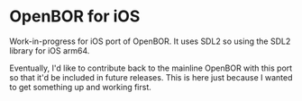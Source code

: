 # OpenBOR for iOS

Work-in-progress for iOS port of OpenBOR. It uses SDL2 so using the SDL2 library for iOS arm64.

Eventually, I'd like to contribute back to the mainline OpenBOR with this port so that it'd be included in future releases. This is here just because I wanted to get something up and working first.


